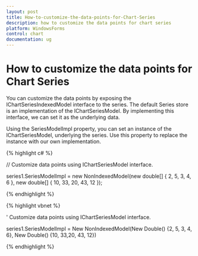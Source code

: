```yaml
---
layout: post
title: How-to-customize-the-data-points-for-Chart-Series
description: how to customize the data points for chart series
platform: WindowsForms
control: chart
documentation: ug
---
```


# How to customize the data points for Chart Series

You can customize the data points by exposing the IChartSeriesIndexedModel interface to the series. The default Series store is an implementation of the IChartSeriesModel. By implementing this interface, we can set it as the underlying data.

Using the SeriesModelImpl property, you can set an instance of the IChartSeriesModel, underlying the series. Use this property to replace the instance with our own implementation.



 {% highlight c# %}



// Customize data points using IChartSeriesModel interface.

series1.SeriesModelImpl = new NonIndexedModel(new double[] { 2, 5, 3, 4, 6 }, new double[] { 10, 33, 20, 43, 12 });

{% endhighlight %}

{% highlight vbnet %}



' Customize data points using IChartSeriesModel interface.

series1.SeriesModelImpl = New NonIndexedModel(New Double() {2, 5, 3, 4, 6}, New Double() {10, 33,20, 43, 12})


{% endhighlight %}
